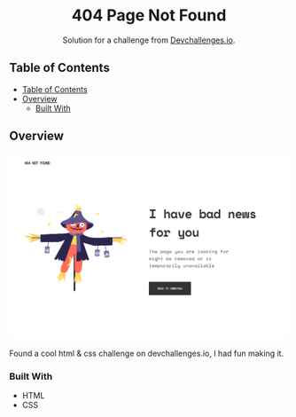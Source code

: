 <!-- Please update value in the {}  -->

<h1 align="center">404 Page Not Found</h1>

<div align="center">
   Solution for a challenge from  <a href="https://devchallenges.io/challenges/wBunSb7FPrIepJZAg0sY" target="_blank">Devchallenges.io</a>.
</div>

<!-- TABLE OF CONTENTS -->

## Table of Contents

- [Table of Contents](#table-of-contents)
- [Overview](#overview)
  - [Built With](#built-with)

<!-- OVERVIEW -->

## Overview

![screenshot](./screenshots/screenshot-1.png)

Found a cool html & css challenge on devchallenges.io, I had fun making it.

### Built With

- HTML
- CSS
